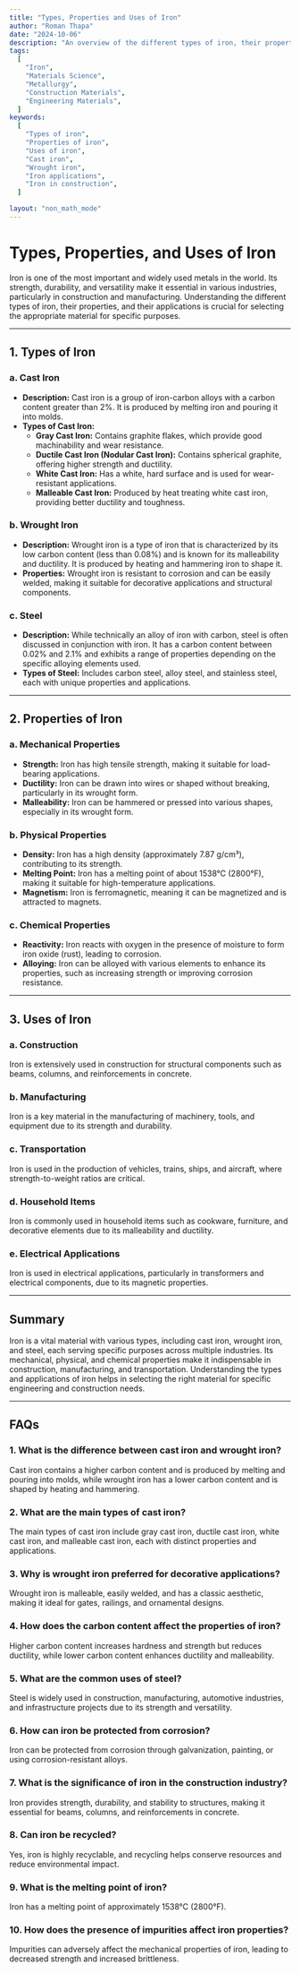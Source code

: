 ```yaml
---
title: "Types, Properties and Uses of Iron"
author: "Roman Thapa"
date: "2024-10-06"
description: "An overview of the different types of iron, their properties, and their applications in various industries."
tags:
  [
    "Iron",
    "Materials Science",
    "Metallurgy",
    "Construction Materials",
    "Engineering Materials",
  ]
keywords:
  [
    "Types of iron",
    "Properties of iron",
    "Uses of iron",
    "Cast iron",
    "Wrought iron",
    "Iron applications",
    "Iron in construction",
  ]

layout: "non_math_mode"
---
```


# Types, Properties, and Uses of Iron

Iron is one of the most important and widely used metals in the world. Its strength, durability, and versatility make it essential in various industries, particularly in construction and manufacturing. Understanding the different types of iron, their properties, and their applications is crucial for selecting the appropriate material for specific purposes.

---

## 1. Types of Iron

### a. Cast Iron

- **Description:** Cast iron is a group of iron-carbon alloys with a carbon content greater than 2%. It is produced by melting iron and pouring it into molds.
- **Types of Cast Iron:**
  - **Gray Cast Iron:** Contains graphite flakes, which provide good machinability and wear resistance.
  - **Ductile Cast Iron (Nodular Cast Iron):** Contains spherical graphite, offering higher strength and ductility.
  - **White Cast Iron:** Has a white, hard surface and is used for wear-resistant applications.
  - **Malleable Cast Iron:** Produced by heat treating white cast iron, providing better ductility and toughness.

### b. Wrought Iron

- **Description:** Wrought iron is a type of iron that is characterized by its low carbon content (less than 0.08%) and is known for its malleability and ductility. It is produced by heating and hammering iron to shape it.
- **Properties:** Wrought iron is resistant to corrosion and can be easily welded, making it suitable for decorative applications and structural components.

### c. Steel

- **Description:** While technically an alloy of iron with carbon, steel is often discussed in conjunction with iron. It has a carbon content between 0.02% and 2.1% and exhibits a range of properties depending on the specific alloying elements used.
- **Types of Steel:** Includes carbon steel, alloy steel, and stainless steel, each with unique properties and applications.

---

## 2. Properties of Iron

### a. Mechanical Properties

- **Strength:** Iron has high tensile strength, making it suitable for load-bearing applications.
- **Ductility:** Iron can be drawn into wires or shaped without breaking, particularly in its wrought form.
- **Malleability:** Iron can be hammered or pressed into various shapes, especially in its wrought form.

### b. Physical Properties

- **Density:** Iron has a high density (approximately 7.87 g/cm³), contributing to its strength.
- **Melting Point:** Iron has a melting point of about 1538°C (2800°F), making it suitable for high-temperature applications.
- **Magnetism:** Iron is ferromagnetic, meaning it can be magnetized and is attracted to magnets.

### c. Chemical Properties

- **Reactivity:** Iron reacts with oxygen in the presence of moisture to form iron oxide (rust), leading to corrosion.
- **Alloying:** Iron can be alloyed with various elements to enhance its properties, such as increasing strength or improving corrosion resistance.

---

## 3. Uses of Iron

### a. Construction

Iron is extensively used in construction for structural components such as beams, columns, and reinforcements in concrete.

### b. Manufacturing

Iron is a key material in the manufacturing of machinery, tools, and equipment due to its strength and durability.

### c. Transportation

Iron is used in the production of vehicles, trains, ships, and aircraft, where strength-to-weight ratios are critical.

### d. Household Items

Iron is commonly used in household items such as cookware, furniture, and decorative elements due to its malleability and ductility.

### e. Electrical Applications

Iron is used in electrical applications, particularly in transformers and electrical components, due to its magnetic properties.

---

## Summary

Iron is a vital material with various types, including cast iron, wrought iron, and steel, each serving specific purposes across multiple industries. Its mechanical, physical, and chemical properties make it indispensable in construction, manufacturing, and transportation. Understanding the types and applications of iron helps in selecting the right material for specific engineering and construction needs.

---

## FAQs

### 1. What is the difference between cast iron and wrought iron?

Cast iron contains a higher carbon content and is produced by melting and pouring into molds, while wrought iron has a lower carbon content and is shaped by heating and hammering.

### 2. What are the main types of cast iron?

The main types of cast iron include gray cast iron, ductile cast iron, white cast iron, and malleable cast iron, each with distinct properties and applications.

### 3. Why is wrought iron preferred for decorative applications?

Wrought iron is malleable, easily welded, and has a classic aesthetic, making it ideal for gates, railings, and ornamental designs.

### 4. How does the carbon content affect the properties of iron?

Higher carbon content increases hardness and strength but reduces ductility, while lower carbon content enhances ductility and malleability.

### 5. What are the common uses of steel?

Steel is widely used in construction, manufacturing, automotive industries, and infrastructure projects due to its strength and versatility.

### 6. How can iron be protected from corrosion?

Iron can be protected from corrosion through galvanization, painting, or using corrosion-resistant alloys.

### 7. What is the significance of iron in the construction industry?

Iron provides strength, durability, and stability to structures, making it essential for beams, columns, and reinforcements in concrete.

### 8. Can iron be recycled?

Yes, iron is highly recyclable, and recycling helps conserve resources and reduce environmental impact.

### 9. What is the melting point of iron?

Iron has a melting point of approximately 1538°C (2800°F).

### 10. How does the presence of impurities affect iron properties?

Impurities can adversely affect the mechanical properties of iron, leading to decreased strength and increased brittleness.
